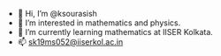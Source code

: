 - 👋 Hi, I’m @ksourasish
- 👀 I’m interested in mathematics and physics.
- 🌱 I’m currently learning mathematics at IISER Kolkata.
- 📫 sk19ms052@iiserkol.ac.in

<!---
KSourasish/KSourasish is a ✨ special ✨ repository because its `README.md` (this file) appears on your GitHub profile.
You can click the Preview link to take a look at your changes.
--->
